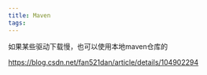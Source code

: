 ```yaml
---
title: Maven
tags:
---
```






如果某些驱动下载慢，也可以使用本地maven仓库的

https://blog.csdn.net/fan521dan/article/details/104902294
